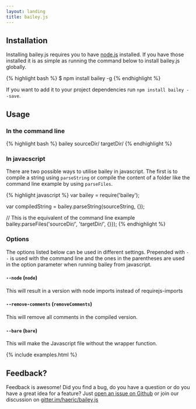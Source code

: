 ```yaml
---
layout: landing
title: bailey.js
---
```


## Installation
Installing bailey.js requires you to have [node.js](http://nodejs.org/) installed. If you have those installed it is as simple as running the command below to install bailey.js globally.

{% highlight bash %}
  $ npm install bailey -g
{% endhighlight %}

If you want to add it to your project dependencies run `npm install bailey --save`.

## Usage

### In the command line
{% highlight bash %}
  bailey sourceDir/ targetDir/
{% endhighlight %}

### In javacscript
There are two possible ways to utilise bailey in javascript. The first is to
compile a string using `parseString` or compile the content of a folder like
the command line example by using `parseFiles`.

{% highlight javascript %}
  var bailey = require('bailey');

  var compiledString = bailey.parseString(sourceString, {});

  // This is the equivalent of the command line example
  bailey.parseFiles('sourceDir/', 'targetDir/', {}});
{% endhighlight %}


### Options
The options listed below can be used in different settings. Prepended with `--`
is used with the command line and the ones in the parentheses are used in the
option parameter when running bailey from javascript.

#### `--node` (`node`)
This will result in a version with node imports instead of requirejs-imports

#### `--remove-comments` (`removeComments`)
This will remove all comments in the compiled version.

#### `--bare` (`bare`)
This will make the Javascript file without the wrapper function.

{% include examples.html %}

## Feedback?
Feedback is awesome! Did you find a bug, do you have a question or do you have a great idea for a feature? Just [open an issue on Github](https://github.com/haeric/bailey.js/issues/new) or join our discussion on [gitter.im/haeric/bailey.js](https://gitter.im/haeric/bailey.js)
